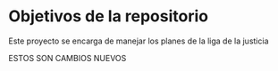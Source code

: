 # Objetivos de la repositorio

Este proyecto se encarga de manejar los planes de la liga de la justicia


ESTOS SON CAMBIOS NUEVOS
